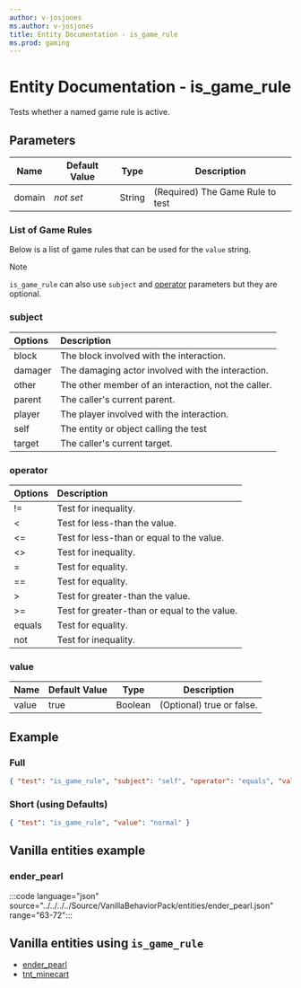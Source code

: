 ```yaml
---
author: v-josjones
ms.author: v-josjones
title: Entity Documentation - is_game_rule
ms.prod: gaming
---
```


# Entity Documentation - is_game_rule

Tests whether a named game rule is active.

## Parameters

|Name |Default Value  |Type  |Description  |
|---------|---------|---------|---------|
|domain |*not set* |String |(Required) The Game Rule to test |

### List of Game Rules

Below is a list of game rules that can be used for the `value` string.

>[!Note]
>`is_game_rule` can also use `subject` and [operator](../Definitions/NestedTables/operator.md) parameters but they are optional.

### subject

| Options| Description |
|:-----------|:-----------|
| block| The block involved with the interaction. |
| damager| The damaging actor involved with the interaction. |
| other| The other member of an interaction, not the caller. |
| parent| The caller's current parent. |
| player| The player involved with the interaction. |
| self| The entity or object calling the test |
| target| The caller's current target. |

### operator

| Options| Description |
|:-----------|:-----------|
| !=| Test for inequality. |
| <| Test for less-than the value. |
| <=| Test for less-than or equal to the value. |
| <>| Test for inequality. |
| =| Test for equality. |
| ==| Test for equality. |
| >| Test for greater-than the value. |
| >=| Test for greater-than or equal to the value. |
| equals| Test for equality. |
| not| Test for inequality. |

### value

|Name |Default Value  |Type  |Description  |
|---------|---------|---------|---------|
|value |true |Boolean |(Optional) true or false. |

## Example

### Full

```json
{ "test": "is_game_rule", "subject": "self", "operator": "equals", "value": "normal" }
```

### Short (using Defaults)

```json
{ "test": "is_game_rule", "value": "normal" }
```

## Vanilla entities example

### ender_pearl

:::code language="json" source="../../../../Source/VanillaBehaviorPack/entities/ender_pearl.json" range="63-72":::

## Vanilla entities using `is_game_rule`

- [ender_pearl](../../../../Source/VanillaBehaviorPack_Snippets/entities/ender_pearl.md)
- [tnt_minecart](../../../../Source/VanillaBehaviorPack_Snippets/entities/tnt_minecart.md)
